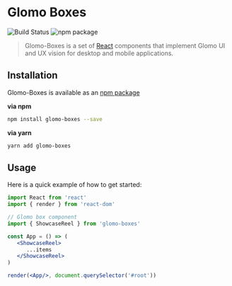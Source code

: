 # Glomo Boxes 

![Build Status](https://travis-ci.org/globalmouth/glomo-boxes.svg?branch=master)
![npm package](https://img.shields.io/npm/v/glomo-boxes.svg)


> Glomo-Boxes is a set of [React](http://facebook.github.io/react/) components that implement Glomo UI and UX vision for desktop and mobile applications.

## Installation

Glomo-Boxes is available as an [npm package](https://www.npmjs.com/package/glomo-boxes)

**via npm**
```bash
npm install glomo-boxes --save 
```

**via yarn**
```bash
yarn add glomo-boxes
```

## Usage

Here is a quick example of how to get started:

```jsx
import React from 'react'
import { render } from 'react-dom'

// Glomo box component
import { ShowcaseReel } from 'glomo-boxes'

const App = () => (
   <ShowcaseReel>
      ...items
   </ShowcaseReel>
)

render(<App/>, document.querySelector('#root'))
```